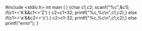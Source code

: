 #include <stdio.h>
int main ( ) 
{char c1,c2;
  scanf("%c",&c1);
  if(c1>='A'&&c1<='Z')
  {
  	c2=c1+32;
  	printf("%c,%c\n",c1,c2);}
  else
  if(c1>='a'&&c2<='z')
  {
  	c2=c1-32;
  printf("%c,%c\n",c1,c2);}
  else
  printf("error");
}
